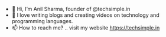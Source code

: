 - 👋 Hi, I’m Anil Sharma, founder of @techsimple.in
- 👀  I love writing blogs and creating videos on technology and programming languages.
- 📫 How to reach me? .. visit my website https://techsimple.in 

<!---
techsimpledotin/techsimpledotin is a ✨ special ✨ repository because its `README.md` (this file) appears on your GitHub profile.
You can click the Preview link to take a look at your changes.
--->
